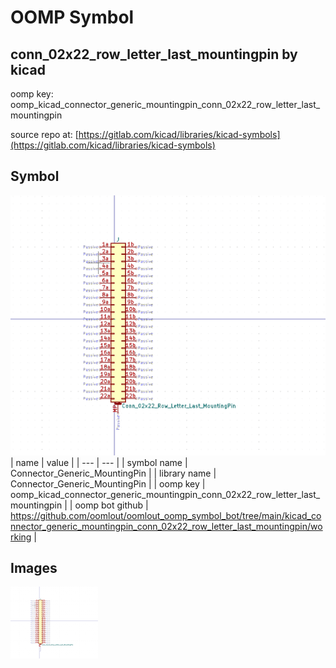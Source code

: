 # OOMP Symbol  
## conn_02x22_row_letter_last_mountingpin  by kicad  
  
oomp key: oomp_kicad_connector_generic_mountingpin_conn_02x22_row_letter_last_mountingpin  
  
source repo at: [https://gitlab.com/kicad/libraries/kicad-symbols](https://gitlab.com/kicad/libraries/kicad-symbols)  
## Symbol  
  
[![working.png](working_600.png)](working.png)  
| name | value | 
| --- | --- | 
| symbol name | Connector_Generic_MountingPin | 
| library name | Connector_Generic_MountingPin | 
| oomp key | oomp_kicad_connector_generic_mountingpin_conn_02x22_row_letter_last_mountingpin | 
| oomp bot github | https://github.com/oomlout/oomlout_oomp_symbol_bot/tree/main/kicad_connector_generic_mountingpin_conn_02x22_row_letter_last_mountingpin/working | 
## Images  
  
[![working.png](working_140.png)](working.png)  
